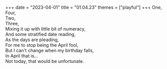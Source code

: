 +++
date = "2023-04-01"
title = "01.04.23"
themes = ["playful"]
+++
One,  
Four,  
Two,  
Three,  
Mixing it up with little bit of numeracy,  
And some stratified date reading,  
As the days are pleading,  
For me to stop being the April fool,  
But I can't change when my birthday falls,  
In April that is...  
Not today, that would be unfortunate.
